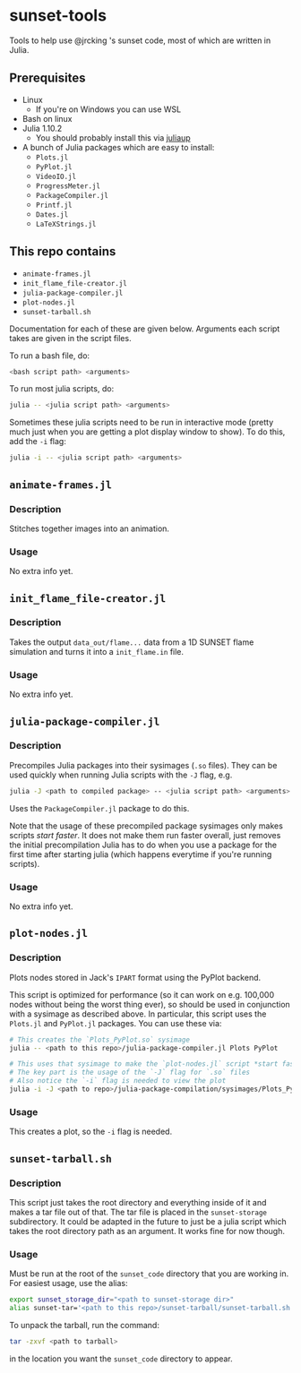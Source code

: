 # sunset-tools
Tools to help use @jrcking 's sunset code, most of which are written in Julia.

## Prerequisites
- Linux
  - If you're on Windows you can use WSL
- Bash on linux
- Julia 1.10.2
  - You should probably install this via [juliaup](https://github.com/JuliaLang/juliaup)
- A bunch of Julia packages which are easy to install:
  - `Plots.jl`
  - `PyPlot.jl`
  - `VideoIO.jl`
  - `ProgressMeter.jl`
  - `PackageCompiler.jl`
  - `Printf.jl`
  - `Dates.jl`
  - `LaTeXStrings.jl`

## This repo contains
- `animate-frames.jl`
- `init_flame_file-creator.jl`
- `julia-package-compiler.jl`
- `plot-nodes.jl`
- `sunset-tarball.sh`

Documentation for each of these are given below. Arguments each script takes are given in the script files.

To run a bash file, do:

```bash
<bash script path> <arguments>
```

To run most julia scripts, do:

```bash
julia -- <julia script path> <arguments>
```

Sometimes these julia scripts need to be run in interactive mode (pretty much just when you are getting a plot display window to show). To do this, add the `-i` flag:

```bash
julia -i -- <julia script path> <arguments>
```

## `animate-frames.jl`
### Description
Stitches together images into an animation.

### Usage
No extra info yet.

## `init_flame_file-creator.jl`
### Description
Takes the output `data_out/flame...` data from a 1D SUNSET flame simulation and turns it into a `init_flame.in` file.

### Usage
No extra info yet.

## `julia-package-compiler.jl`
### Description
Precompiles Julia packages into their sysimages (`.so` files). They can be used quickly when running Julia scripts with the `-J` flag, e.g.

```bash
julia -J <path to compiled package> -- <julia script path> <arguments>
```

Uses the `PackageCompiler.jl` package to do this.

Note that the usage of these precompiled package sysimages only makes scripts *start faster*. It does not make them run faster overall, just removes the initial precompilation Julia has to do when you use a package for the first time after starting julia (which happens everytime if you're running scripts).

### Usage
No extra info yet.

## `plot-nodes.jl`
### Description
Plots nodes stored in Jack's `IPART` format using the PyPlot backend.

This script is optimized for performance (so it can work on e.g. 100,000 nodes without being the worst thing ever), so should be used in conjunction with a sysimage as described above. In particular, this script uses the `Plots.jl` and `PyPlot.jl` packages. You can use these via:

```bash
# This creates the `Plots_PyPlot.so` sysimage
julia -- <path to this repo>/julia-package-compiler.jl Plots PyPlot

# This uses that sysimage to make the `plot-nodes.jl` script *start faster*
# The key part is the usage of the `-J` flag for `.so` files
# Also notice the `-i` flag is needed to view the plot
julia -i -J <path to repo>/julia-package-compilation/sysimages/Plots_PyPlot.so -- <path to repo>/plot-nodes/plot-nodes.jl <ARGS as listed in plot-nodes.jl>
```

### Usage
This creates a plot, so the `-i` flag is needed.

## `sunset-tarball.sh`
### Description
This script just takes the root directory and everything inside of it and makes a tar file out of that. The tar file is placed in the `sunset-storage` subdirectory. It could be adapted in the future to just be a julia script which takes the root directory path as an argument. It works fine for now though.

### Usage
Must be run at the root of the `sunset_code` directory that you are working in. For easiest usage, use the alias:

```bash
export sunset_storage_dir="<path to sunset-storage dir>"
alias sunset-tar='<path to this repo>/sunset-tarball/sunset-tarball.sh'
```

To unpack the tarball, run the command:

```bash
tar -zxvf <path to tarball>
```

in the location you want the `sunset_code` directory to appear.
